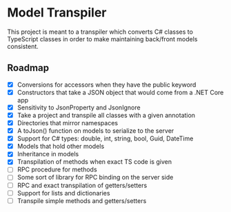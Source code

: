 # Model Transpiler
This project is meant to a transpiler which converts C#
classes to TypeScript classes in order to make maintaining
back/front models consistent.

## Roadmap
- [X] Conversions for accessors when they have the public keyword
- [X] Constructors that take a JSON object that would come from a .NET Core app
- [X] Sensitivity to JsonProperty and JsonIgnore
- [X] Take a project and transpile all classes with a given annotation
- [X] Directories that mirror namespaces
- [X] A toJson() function on models to serialize to the server
- [X] Support for C# types: double, int, string, bool, Guid, DateTime
- [X] Models that hold other models
- [X] Inheritance in models
- [X] Transpilation of methods when exact TS code is given
- [ ] RPC procedure for methods
- [ ] Some sort of library for RPC binding on the server side
- [ ] RPC and exact transpilation of getters/setters
- [ ] Support for lists and dictionaries
- [ ] Transpile simple methods and getters/setters
